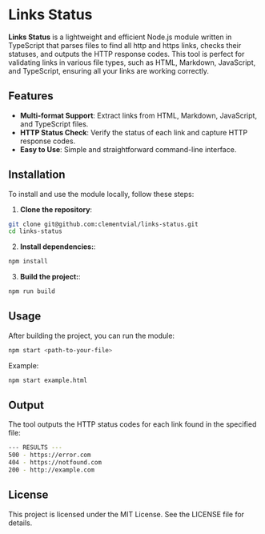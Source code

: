 # Links Status

**Links Status** is a lightweight and efficient Node.js module written in TypeScript that parses files to find all http and https links, checks their statuses, and outputs the HTTP response codes. This tool is perfect for validating links in various file types, such as HTML, Markdown, JavaScript, and TypeScript, ensuring all your links are working correctly.

## Features

- **Multi-format Support**: Extract links from HTML, Markdown, JavaScript, and TypeScript files.
- **HTTP Status Check**: Verify the status of each link and capture HTTP response codes.
- **Easy to Use**: Simple and straightforward command-line interface.

## Installation

To install and use the module locally, follow these steps:

1. **Clone the repository**:

```bash
git clone git@github.com:clementvial/links-status.git
cd links-status
```

2. **Install dependencies:**:
```bash
npm install
```

3. **Build the project:**:
```bash
npm run build
```

## Usage

After building the project, you can run the module:

```bash
npm start <path-to-your-file>
```

Example:

```bash
npm start example.html
```

## Output

The tool outputs the HTTP status codes for each link found in the specified file:

```bash
--- RESULTS ---
500 - https://error.com
404 - https://notfound.com
200 - http://example.com
```

## License

This project is licensed under the MIT License. See the LICENSE file for details.

